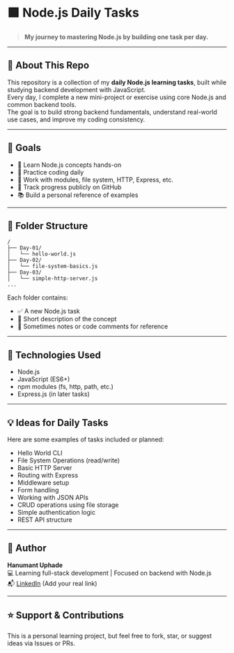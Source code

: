 
# 🟩 Node.js Daily Tasks

> **My journey to mastering Node.js by building one task per day.**

---

## 📅 About This Repo

This repository is a collection of my **daily Node.js learning tasks**, built while studying backend development with JavaScript.  
Every day, I complete a new mini-project or exercise using core Node.js and common backend tools.  
The goal is to build strong backend fundamentals, understand real-world use cases, and improve my coding consistency.

---

## 🚀 Goals

- 📘 Learn Node.js concepts hands-on  
- 🔁 Practice coding daily  
- 🔧 Work with modules, file system, HTTP, Express, etc.  
- 📂 Track progress publicly on GitHub  
- 📚 Build a personal reference of examples  

---

## 📁 Folder Structure

```
/
├── Day-01/
│   └── hello-world.js
├── Day-02/
│   └── file-system-basics.js
├── Day-03/
│   └── simple-http-server.js
...
```

Each folder contains:
- ✅ A new Node.js task
- 📃 Short description of the concept
- 🧠 Sometimes notes or code comments for reference

---

## 📌 Technologies Used

- Node.js
- JavaScript (ES6+)
- npm modules (fs, http, path, etc.)
- Express.js (in later tasks)

---

## 💡 Ideas for Daily Tasks

Here are some examples of tasks included or planned:
- Hello World CLI
- File System Operations (read/write)
- Basic HTTP Server
- Routing with Express
- Middleware setup
- Form handling
- Working with JSON APIs
- CRUD operations using file storage
- Simple authentication logic
- REST API structure

---

## 🧠 Author

**Hanumant Uphade**  
💻 Learning full-stack development | Focused on backend with Node.js  
📬 [LinkedIn](https://www.linkedin.com/in/hanumant-uphade/) (Add your real link)

---

## ⭐️ Support & Contributions

This is a personal learning project, but feel free to fork, star, or suggest ideas via Issues or PRs.
